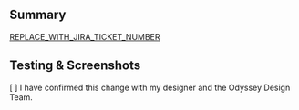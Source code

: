 <!-- Ensure all criteria is filled out before publishing a PR. -->

## Summary

[REPLACE_WITH_JIRA_TICKET_NUMBER](https://oktainc.atlassian.net/browse/REPLACE_WITH_JIRA_TICKET_NUMBER)

<!--
  Add a description with these talking points:
  1. Figma link or PM doc if applicable.
  2. A brief description of the work and why it was done in this particular way.
-->

## Testing & Screenshots

[ ] I have confirmed this change with my designer and the Odyssey Design Team.

<!-- Please include screenshots if it has visuals; otherwise, put "N/A". -->
